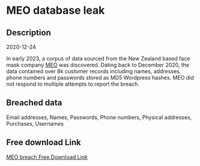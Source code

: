 # MEO database leak

## Description

2020-12-24

In early 2023, a corpus of data sourced from the New Zealand based face mask company <a href="https://www.meoair.com/" target="_blank" rel="noopener">MEO</a> was discovered. Dating back to December 2020, the data contained over 8k customer records including names, addresses, phone numbers and passwords stored as MD5 Wordpress hashes. MEO did not respond to multiple attempts to report the breach.

## Breached data

Email addresses, Names, Passwords, Phone numbers, Physical addresses, Purchases, Usernames

## Free download Link

[MEO breach Free Download Link](https://tinyurl.com/2b2k277t)